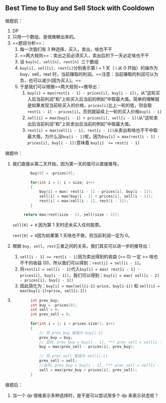 ## Best Time to Buy and Sell Stock with Cooldown

做题前：

1.  DP
2. 只用一个数组，是很难解出来的。
3. ==题目分析==：
   1. 每一次我们有 3 种选择，买入，卖出，啥也不干
   2. ==两大规则==：卖出之前必须买入，卖出后的下一天必定啥也不干
   3. 设 ```buy[n], sell[n], rest[n] ```三个数组
   4. ```buy[i], sell[i], rest[i]```分别表示第 i + 1 天（ i 从 0 开始）的操作为 buy，sell，rest 时，当前赚取的利润。==注意：当前赚取的利润可以为负，也可以减少(因为买入)。==
   5. 于是我们可以根据==两大规则==推导出：
      1. ```buy[i] = max(rest[i - 1] - prices[i], buy[i - 1])```，从“这轮买入后当前利润”和“上轮买入后当前的例如”中取最大值。简单的理解就是如果发现当前轮买入的价格，```prices[i]```比上一轮的低，则会取```rest[i - 1] - prices[i]```，否则就延续上一轮的买入价格```buy[i - 1]```
      2. ```sell[i] = max(buy[i - 1] + prices[i], sell[i - 1])```从“这轮卖出后当前利润”和“上轮卖出后当前的例如”中取最大值。
      3. ```rest[i] = max(sell[i - 1], rest[i - 1])```从卖出和啥也不干中取最大值。为什么没```buy[i - 1]```呢，因为```buy[i] = max(rest[i - 1] - prices[i], buy[i - 1])```意味着 ```buy[i]  <= rest[i - 1]```



做题中：

1. 我们直接从第二天开始，因为第一天的值可以直接推导。

   ```c++
           buy[0] = -prices[0];
           
           for(int i = 1; i < size; i++)
           {
               buy[i] = max( rest[i - 1] - prices[i], buy[i - 1]);
               sell[i] = max(buy[i - 1] + prices[i], sell[i - 1]);
               rest[i] = max(sell[i - 1], rest[i - 1]);
           }
   
   		return max(rest[size - 1], sell[size - 1]);
   ```

   ```sell[0] = 0``` 因为第 1 天时还未买入任何股票。

   ```rest[0] = 0```因为如果第 1 天啥也不做，则当前利润一定为 0。

2. 根据 ```buy, sell, rest```三者之间的关系，我们其实可以进一步的推导出：

   1.  ```sell[i - 1] >= rest[i - 1]```因为卖出得到的收益 (>= 0)  一定 >= 啥也不干的收益 (0)，所以我们可以得到：```rest[i] = sell[i - 1]```。
   2. 将```rest[i] = sell[i - 1]```代入```buy[i] = max( rest[i - 1] - prices[i], buy[i - 1])```，我们可以得到：```buy[i] = max( sell[i - 2] - prices[i], buy[i - 1])```
   3. 因此简化为：```buy[i] = max(sell[i-2]-price, buy[i-1])``` 和 ```sell[i] = max(buy[i-1]+price, sell[i-1])```

3. ```c++
           int prev_buy;
           int buy = -prices[0];
           int sell = 0;
           int prev_sell = 0;
           
           for(int i = 1; i < prices.size(); i++)
           {
               // 将 prev_buy 赋值为 buy[i-1]
               prev_buy = buy;
               // 此时，prev_buy = buy[i - 1], *** prev_sell = sell[i - 2] ***
               buy = max(prev_sell - prices[i], prev_buy);
               
               // 将 prev_sell 赋值为 sell[i-1]
               prev_sell = sell;
               //此时，prev_buy = buy[i - 1], *** prev_sell = sell[i - 1] ***
               sell = max(prev_buy + prices[i], prev_sell);
           }
   ```

   



做题后：

1. 当一个 dp  很难表示多种选择时，是不是可以尝试用多个 dp 来表示状态呢？

